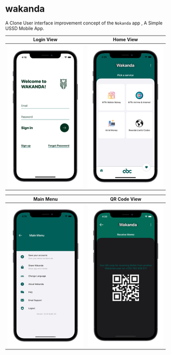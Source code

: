 # wakanda
A  Clone User interface improvement concept of the `Nokanda` app , A Simple USSD Mobile App.


Login View                   |  Home View
:-------------------------:|:-------------------------:
![](login.png)  |  ![](home.png)

Main Menu                   |  QR Code View
:-------------------------:|:-------------------------:
![](menu.png)  |  ![](qrcode.png)
